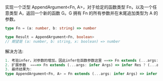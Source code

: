 实现一个泛型 AppendArgument<Fn, A>，对于给定的函数类型 Fn，以及一个任意类型 A，返回一个新的函数 G。G 拥有 Fn 的所有参数并在末尾追加类型为 A 的参数。
```typescript
type Fn = (a: number, b: string) => number

type Result = AppendArgument<Fn, boolean> 
// 期望是 (a: number, b: string, x: boolean) => number
```

解决方法:

```typescript
1. 考验infer，对参数的增加，因此infer在函数参数这里 ===> Fn extends (...args: infer Args) => infer Res
2. 扩展参数  ====> Fn extends (...args: infer Args) => infer Res ? (...args: [...Args, A]) => Res : never
3. 最终结果为:
type AppendArgument<Fn, A> = Fn extends (...args: infer Args) => infer Res ? (...args: [...Args, A]) => Res : never
```
